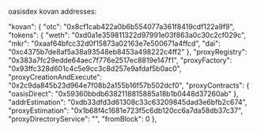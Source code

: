 oasisdex kovan addresses:

"kovan": {
      "otc": "0x8cf1cab422a0b6b554077a361f8419cdf122a9f9",
      "tokens": {
        "weth": "0xd0a1e359811322d97991e03f863a0c30c2cf029c",
        "mkr": "0xaaf64bfcc32d0f15873a02163e7e500671a4ffcd",
        "dai": "0xc4375b7de8af5a38a93548eb8453a498222c4ff2"
      },
      "proxyRegistry": "0x383a7fc29edde64aec7f776e2517ec8819e147f1",
      "proxyFactory": "0x93ffc328d601c4c5e9cc3c8d257e9afdaf5b0ac0",
      "proxyCreationAndExecute": "0x2c9da845b23d964e7f08b2a155b16f57b502dcf0",
      "proxyContracts": {
        "oasisDirect": "0x59360bbdb6382118815885a18b1b0448d37260ab"
      },
      "addrEstimation": "0xdb33dfd3d61308c33c63209845dad3e6bfb2c674",
      "proxyEstimation": "0x1b68f4c1681e723f5c6db120cc6a7da58db37c37",
      "proxyDirectoryService": "",
      "fromBlock": 0
    },
